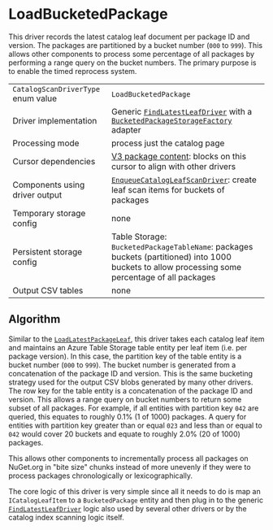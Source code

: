 # LoadBucketedPackage

This driver records the latest catalog leaf document per package ID and version. The packages are partitioned by a bucket number (`000` to `999`). This allows other components to process some percentage of all packages by performing a range query on the bucket numbers. The primary purpose is to enable the timed reprocess system.

|                                    |                                                                                                                                                                                                                                               |
| ---------------------------------- | --------------------------------------------------------------------------------------------------------------------------------------------------------------------------------------------------------------------------------------------- |
| `CatalogScanDriverType` enum value | `LoadBucketedPackage`                                                                                                                                                                                                                         |
| Driver implementation              | Generic [`FindLatestLeafDriver`](../../src/Worker.Logic/CatalogScan/LatestLeaf/FindLatestLeafDriver.cs) with a [`BucketedPackageStorageFactory`](../../src/Worker.Logic/Drivers/LoadBucketedPackage/BucketedPackageStorageFactory.cs) adapter |
| Processing mode                    | process just the catalog page                                                                                                                                                                                                                 |
| Cursor dependencies                | [V3 package content](https://learn.microsoft.com/en-us/nuget/api/package-base-address-resource): blocks on this cursor to align with other drivers                                                                                            |
| Components using driver output     | [`EnqueueCatalogLeafScanDriver`](../../src/Worker.Logic/TableScan/EnqueueCatalogLeafScan/EnqueueCatalogLeafScanDriver.cs): create leaf scan items for buckets of packages                                                                     |
| Temporary storage config           | none                                                                                                                                                                                                                                          |
| Persistent storage config          | Table Storage:<br />`BucketedPackageTableName`: packages buckets (partitioned) into 1000 buckets to allow processing some percentage of all packages                                                                                          |
| Output CSV tables                  | none                                                                                                                                                                                                                                          |

## Algorithm

Similar to the [`LoadLatestPackageLeaf`](LoadLatestPackageLeaf.md), this driver takes each catalog leaf item and maintains an Azure Table Storage table entity per leaf item (i.e. per package version). In this case, the partition key of the table entity is a bucket number (`000` to `999`). The bucket number is generated from a concatenation of the package ID and version. This is the same bucketing strategy used for the output CSV blobs generated by many other drivers. The row key for the table entity is a concatenation of the package ID and version. This allows a range query on bucket numbers to return some subset of all packages. For example, if all entities with partition key `042` are queried, this equates to roughly 0.1% (1 of 1000) packages. A query for entities with partition key greater than or equal `023` and less than or equal to `042` would cover 20 buckets and equate to roughly 2.0% (20 of 1000) packages. 

This allows other components to incrementally process all packages on NuGet.org in "bite size" chunks instead of more unevenly if they were to process packages chronologically or lexicographically. 

The core logic of this driver is very simple since all it needs to do is map an `ICatalogLeafItem` to a `BucketedPackage` entity and then plug in to the generic [`FindLatestLeafDriver`](../../src/Worker.Logic/CatalogScan/LatestLeaf/FindLatestLeafDriver.cs) logic also used by several other drivers or by the catalog index scanning logic itself.
